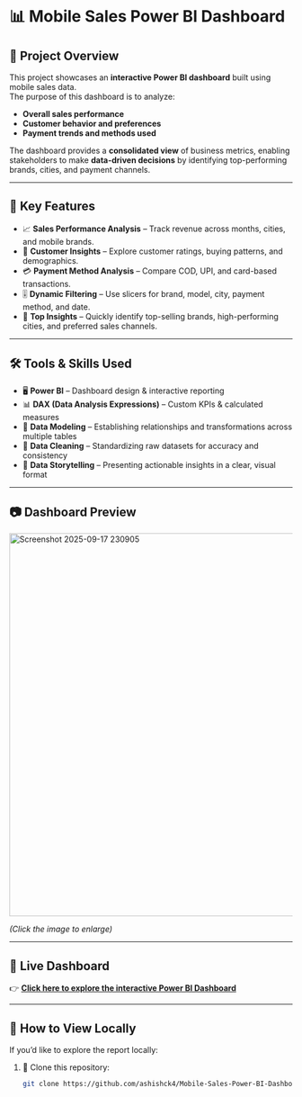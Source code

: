 # 📊 Mobile Sales Power BI Dashboard  

## 📌 Project Overview  
This project showcases an **interactive Power BI dashboard** built using mobile sales data.  
The purpose of this dashboard is to analyze:  
- **Overall sales performance**  
- **Customer behavior and preferences**  
- **Payment trends and methods used**  

The dashboard provides a **consolidated view** of business metrics, enabling stakeholders to make **data-driven decisions** by identifying top-performing brands, cities, and payment channels.  

---

## 🎯 Key Features  
- 📈 **Sales Performance Analysis** – Track revenue across months, cities, and mobile brands.  
- 👥 **Customer Insights** – Explore customer ratings, buying patterns, and demographics.  
- 💳 **Payment Method Analysis** – Compare COD, UPI, and card-based transactions.  
- 🎚 **Dynamic Filtering** – Use slicers for brand, model, city, payment method, and date.  
- 🌟 **Top Insights** – Quickly identify top-selling brands, high-performing cities, and preferred sales channels.  

---

## 🛠 Tools & Skills Used  
- 🖥 **Power BI** – Dashboard design & interactive reporting  
- 📊 **DAX (Data Analysis Expressions)** – Custom KPIs & calculated measures  
- 🔗 **Data Modeling** – Establishing relationships and transformations across multiple tables  
- 🧹 **Data Cleaning** – Standardizing raw datasets for accuracy and consistency  
- 📑 **Data Storytelling** – Presenting actionable insights in a clear, visual format  

---

## 📷 Dashboard Preview  
<img width="1205" height="681" alt="Screenshot 2025-09-17 230905" src="https://github.com/user-attachments/assets/54fdd3fd-c907-4b82-9216-1ba2e6fae45b" />  

*(Click the image to enlarge)*  

---

## 🚀 Live Dashboard  
👉 [**Click here to explore the interactive Power BI Dashboard**](https://app.powerbi.com/view?r=eyJrIjoiMjYzNzI3ZTQtYzlhYy00MjlhLWExZjAtNWY1YzBjOGM1MWFmIiwidCI6IjBkOTFkYWIxLWQ1ZWMtNGZkYS1iNzU4LTk5MGMwNWNmYmU4MyJ9)  

---

## 🔧 How to View Locally  
If you’d like to explore the report locally:  

1. 📂 Clone this repository:  
   ```bash
   git clone https://github.com/ashishck4/Mobile-Sales-Power-BI-Dashboard.git
